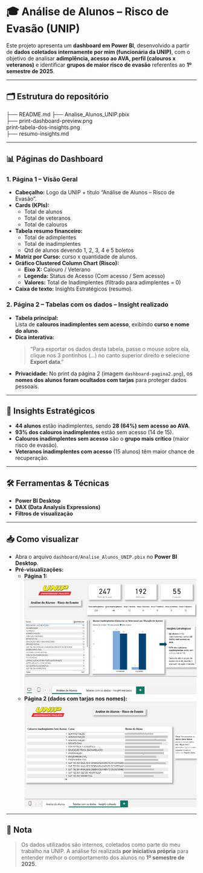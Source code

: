 # 🎓 Análise de Alunos – Risco de Evasão (UNIP)

Este projeto apresenta um **dashboard em Power BI**, desenvolvido a partir de **dados coletados internamente por mim (funcionária da UNIP)**, com o objetivo de analisar **adimplência, acesso ao AVA, perfil (calouros x veteranos)** e identificar **grupos de maior risco de evasão** referentes ao **1º semestre de 2025**.

---

## 🗂 Estrutura do repositório

├── README.md
├── Analise_Alunos_UNIP.pbix   
├── print-dashboard-preview.png      
    print-tabela-dos-insights.png      
├── resumo-insights.md         

---

## 📊 Páginas do Dashboard

### **1. Página 1 – Visão Geral**
- **Cabeçalho:** Logo da UNIP + título “Análise de Alunos – Risco de Evasão”.
- **Cards (KPIs):**
  - Total de alunos
  - Total de veteranos
  - Total de calouros
- **Tabela resumo financeiro:**
  - Total de adimplentes
  - Total de inadimplentes
  - Qtd de alunos devendo 1, 2, 3, 4 e 5 boletos
- **Matriz por Curso:** curso x quantidade de alunos.
- **Gráfico Clustered Column Chart (Risco):**
  - **Eixo X:** Calouro / Veterano  
  - **Legenda:** Status de Acesso (Com acesso / Sem acesso)  
  - **Valores:** Total de Inadimplentes (filtrado para adimplentes = 0)
- **Caixa de texto:** Insights Estratégicos (resumo).

### **2. Página 2 – Tabelas com os dados – Insight realizado**
- **Tabela principal:**  
  Lista de **calouros inadimplentes sem acesso**, exibindo **curso e nome do aluno**.  
- **Dica interativa:**  
  > “Para exportar os dados desta tabela, passe o mouse sobre ela, clique nos 3 pontinhos (...) no canto superior direito e selecione **Export data**.”  
- **Privacidade:** No print da página 2 (imagem `dashboard-pagina2.png`), os **nomes dos alunos foram ocultados com tarjas** para proteger dados pessoais.

---

## 🧠 Insights Estratégicos
- **44 alunos** estão inadimplentes, sendo **28 (64%) sem acesso ao AVA**.  
- **93% dos calouros inadimplentes** estão sem acesso (14 de 15).  
- **Calouros inadimplentes sem acesso** são o **grupo mais crítico** (maior risco de evasão).
- **Veteranos inadimplentes com acesso** (15 alunos) têm maior chance de recuperação.

---

## 🛠 Ferramentas & Técnicas
- **Power BI Desktop**  
- **DAX (Data Analysis Expressions)**  
- **Filtros de visualização**

---

## 📥 Como visualizar
- Abra o arquivo `dashboard/Analise_Alunos_UNIP.pbix` no **Power BI Desktop**.
- **Pré-visualizações:**  
  - **Página 1:** ![Página 1](imagens/Print-dashboard-preview.png)  
  - **Página 2 (dados com tarjas nos nomes):** ![Página 2](imagens/Print-tabela-dos-insights.png)

---

## 📝 Nota
> Os dados utilizados são internos, coletados como parte do meu trabalho na UNIP. A análise foi realizada **por iniciativa própria** para entender melhor o comportamento dos alunos no **1º semestre de 2025**.
